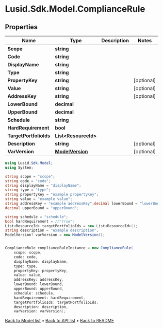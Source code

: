 # Lusid.Sdk.Model.ComplianceRule

## Properties

Name | Type | Description | Notes
------------ | ------------- | ------------- | -------------
**Scope** | **string** |  | 
**Code** | **string** |  | 
**DisplayName** | **string** |  | 
**Type** | **string** |  | 
**PropertyKey** | **string** |  | [optional] 
**Value** | **string** |  | [optional] 
**AddressKey** | **string** |  | [optional] 
**LowerBound** | **decimal** |  | 
**UpperBound** | **decimal** |  | 
**Schedule** | **string** |  | 
**HardRequirement** | **bool** |  | 
**TargetPortfolioIds** | [**List&lt;ResourceId&gt;**](ResourceId.md) |  | 
**Description** | **string** |  | [optional] 
**VarVersion** | [**ModelVersion**](ModelVersion.md) |  | [optional] 

```csharp
using Lusid.Sdk.Model;
using System;

string scope = "scope";
string code = "code";
string displayName = "displayName";
string type = "type";
string propertyKey = "example propertyKey";
string value = "example value";
string addressKey = "example addressKey";decimal lowerBound = "lowerBound";
decimal upperBound = "upperBound";

string schedule = "schedule";
bool hardRequirement = //"True";
List<ResourceId> targetPortfolioIds = new List<ResourceId>();
string description = "example description";
ModelVersion? varVersion = new ModelVersion();


ComplianceRule complianceRuleInstance = new ComplianceRule(
    scope: scope,
    code: code,
    displayName: displayName,
    type: type,
    propertyKey: propertyKey,
    value: value,
    addressKey: addressKey,
    lowerBound: lowerBound,
    upperBound: upperBound,
    schedule: schedule,
    hardRequirement: hardRequirement,
    targetPortfolioIds: targetPortfolioIds,
    description: description,
    varVersion: varVersion);
```

[Back to Model list](../README.md#documentation-for-models) &#8226; [Back to API list](../README.md#documentation-for-api-endpoints) &#8226; [Back to README](../README.md)
